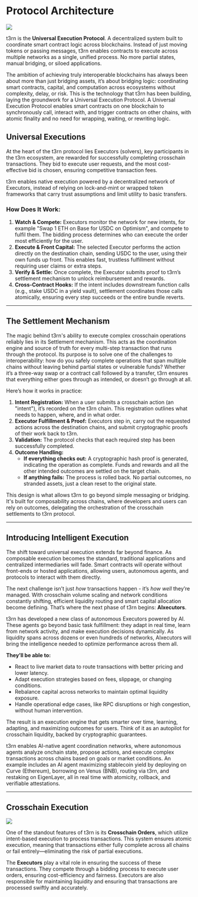# Protocol Architecture

<img src="/img/protocol-architecture.png"/>

t3rn is the **Universal Execution Protocol**. A decentralized system built to coordinate smart contract logic across blockchains. Instead of just moving tokens or passing messages, t3rn enables contracts to execute across multiple networks as a single, unified process. No more partial states, manual bridging, or siloed applications.

The ambition of achieving truly interoperable blockchains has always been about more than just bridging assets, it’s about bridging logic: coordinating smart contracts, capital, and computation across ecosystems without complexity, delay, or risk. This is the technology that t3rn has been building, laying the groundwork for a Universal Execution Protocol. A Universal Execution Protocol enables smart contracts on one blockchain to synchronously call, interact with, and trigger contracts on other chains, with atomic finality and no need for wrapping, waiting, or rewriting logic.

## Universal Executions

At the heart of the t3rn protocol lies Executors (solvers), key participants in the t3rn ecosystem, are rewarded for successfully completing crosschain transactions. They bid to execute user requests, and the most cost-effective bid is chosen, ensuring competitive transaction fees.

t3rn enables native execution powered by a decentralized network of Executors, instead of relying on lock-and-mint or wrapped token frameworks that carry trust assumptions and limit utility to basic transfers.

### How Does It Work:

1. **Watch & Compete:** Executors monitor the network for new intents, for example "Swap 1 ETH on Base for USDC on Optimism", and compete to fulfil them. The bidding process determines who can execute the order most efficiently for the user.
2. **Execute & Front Capital:** The selected Executor performs the action directly on the destination chain, sending USDC to the user, using their own funds up front. This enables fast, trustless fulfillment without requiring user claims or extra steps.
3. **Verify & Settle:** Once complete, the Executor submits proof to t3rn’s settlement mechanism to unlock reimbursement and rewards.
4. **Cross‑Contract Hooks:** If the intent includes downstream function calls (e.g., stake USDC in a yield vault), settlement coordinates those calls atomically, ensuring every step succeeds or the entire bundle reverts.

---

## The Settlement Mechanism

The magic behind t3rn's ability to execute complex crosschain operations reliably lies in its Settlement mechanism. This acts as the coordination engine and source of truth for every multi-step transaction that runs through the protocol. Its purpose is to solve one of the challenges to interoperability: how do you safely complete operations that span multiple chains without leaving behind partial states or vulnerable funds? Whether it’s a three-way swap or a contract call followed by a transfer, t3rn ensures that everything either goes through as intended, or doesn’t go through at all.

Here’s how it works in practice:

1. **Intent Registration:** When a user submits a crosschain action (an "intent"), it’s recorded on the t3rn chain. This registration outlines what needs to happen, where, and in what order.
2. **Executor Fulfillment & Proof:** Executors step in, carry out the requested actions across the destination chains, and submit cryptographic proofs of their work back to t3rn.
3. **Validation:** The protocol checks that each required step has been successfully completed.
4. **Outcome Handling:**
   - **If everything checks out:** A cryptographic hash proof is generated, indicating the operation as complete. Funds and rewards and all the other intended outcomes are settled on the target chain.
   - **If anything fails:** The process is rolled back. No partial outcomes, no stranded assets, just a clean reset to the original state.

This design is what allows t3rn to go beyond simple messaging or bridging. It's built for composability across chains, where developers and users can rely on outcomes, delegating the orchestration of the crosschain settlements to t3rn protocol.

---

## Introducing Intelligent Execution

The shift toward universal execution extends far beyond finance. As composable execution becomes the standard, traditional applications and centralized intermediaries will fade. Smart contracts will operate without front-ends or hosted applications, allowing users, autonomous agents, and protocols to interact with them directly.

The next challenge isn’t just _how_ transactions happen - it’s _how well_ they’re managed. With crosschain volume scaling and network conditions constantly shifting, efficient liquidity routing and smart capital allocation become defining. That’s where the next phase of t3rn begins: **AIxecutors**.

t3rn has developed a new class of autonomous Executors powered by AI. These agents go beyond basic task fulfillment: they adapt in real time, learn from network activity, and make execution decisions dynamically. As liquidity spans across dozens or even hundreds of networks, AIxecutors will bring the intelligence needed to optimize performance across them all.

**They’ll be able to:**

- React to live market data to route transactions with better pricing and lower latency.
- Adapt execution strategies based on fees, slippage, or changing conditions.
- Rebalance capital across networks to maintain optimal liquidity exposure.
- Handle operational edge cases, like RPC disruptions or high congestion, without human intervention.

The result is an execution engine that gets smarter over time, learning, adapting, and maximizing outcomes for users. Think of it as an autopilot for crosschain liquidity, backed by cryptographic guarantees.

t3rn enables AI-native agent coordination networks, where autonomous agents analyze onchain state, propose actions, and execute complex transactions across chains based on goals or market conditions. An example includes an AI agent maximizing stablecoin yield by deploying on Curve (Ethereum), borrowing on Venus (BNB), routing via t3rn, and restaking on EigenLayer, all in real time with atomicity, rollback, and verifiable attestations.

---

## Crosschain Execution

<img src="/img/cross-chain-execution.png"/>

One of the standout features of t3rn is its **Crosschain Orders**, which utilize intent-based execution to process transactions. This system ensures atomic execution, meaning that transactions either fully complete across all chains or fail entirely—eliminating the risk of partial executions.

The **Executors** play a vital role in ensuring the success of these transactions. They compete through a bidding process to execute user orders, ensuring cost-efficiency and fairness. Executors are also responsible for maintaining liquidity and ensuring that transactions are processed swiftly and accurately.
